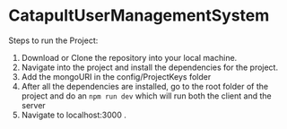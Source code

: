 # CatapultUserManagementSystem

Steps to run the Project:

1) Download or Clone the repository into your local machine.
2) Navigate into the project and install the dependencies for the project.
3) Add the mongoURI in the config/ProjectKeys folder
3) After all the dependencies are installed, go to the root folder of the project and do an `npm run dev` which will run both the client and the server
4) Navigate to localhost:3000 .